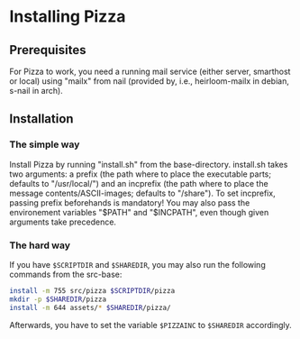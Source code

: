 # Installing Pizza

## Prerequisites

For Pizza to work, you need a running mail service (either server, smarthost or local) using "mailx" from nail (provided by, i.e., heirloom-mailx in debian, s-nail in arch).

## Installation

### The simple way

Install Pizza by running "install.sh" from the base-directory.
install.sh takes two arguments: a prefix (the path where to place the executable parts; defaults to "/usr/local/") and
an incprefix (the path where to place the message contents/ASCII-images; defaults to "<prefix>/share").
To set incprefix, passing prefix beforehands is mandatory!
You may also pass the environement variables "$PATH" and "$INCPATH", even though given arguments take precedence.

### The hard way

If you have `$SCRIPTDIR` and `$SHAREDIR`, you may also run the following commands from the src-base:

```bash
install -m 755 src/pizza $SCRIPTDIR/pizza
mkdir -p $SHAREDIR/pizza
install -m 644 assets/* $SHAREDIR/pizza/
```

Afterwards, you have to set the variable `$PIZZAINC` to `$SHAREDIR` accordingly.
